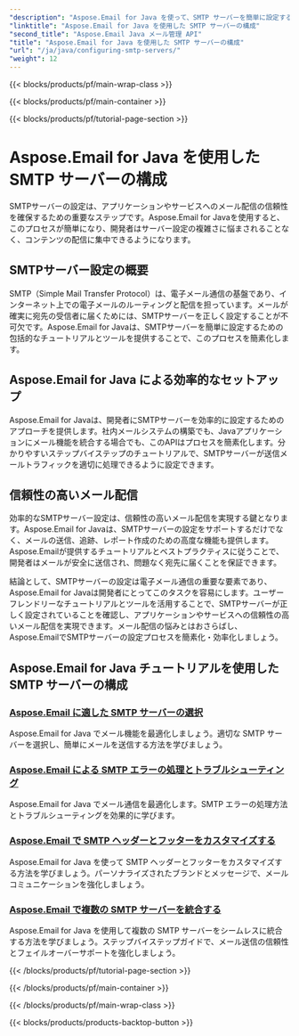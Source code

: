 ```yaml
---
"description": "Aspose.Email for Java を使って、SMTP サーバーを簡単に設定する方法を学びましょう。シームレスなメール配信を実現するためのステップバイステップのチュートリアルです。"
"linktitle": "Aspose.Email for Java を使用した SMTP サーバーの構成"
"second_title": "Aspose.Email Java メール管理 API"
"title": "Aspose.Email for Java を使用した SMTP サーバーの構成"
"url": "/ja/java/configuring-smtp-servers/"
"weight": 12
---
```


{{< blocks/products/pf/main-wrap-class >}}

{{< blocks/products/pf/main-container >}}

{{< blocks/products/pf/tutorial-page-section >}}

# Aspose.Email for Java を使用した SMTP サーバーの構成



SMTPサーバーの設定は、アプリケーションやサービスへのメール配信の信頼性を確保するための重要なステップです。Aspose.Email for Javaを使用すると、このプロセスが簡単になり、開発者はサーバー設定の複雑さに悩まされることなく、コンテンツの配信に集中できるようになります。

## SMTPサーバー設定の概要

SMTP（Simple Mail Transfer Protocol）は、電子メール通信の基盤であり、インターネット上での電子メールのルーティングと配信を担っています。メールが確実に宛先の受信者に届くためには、SMTPサーバーを正しく設定することが不可欠です。Aspose.Email for Javaは、SMTPサーバーを簡単に設定するための包括的なチュートリアルとツールを提供することで、このプロセスを簡素化します。

## Aspose.Email for Java による効率的なセットアップ

Aspose.Email for Javaは、開発者にSMTPサーバーを効率的に設定するためのアプローチを提供します。社内メールシステムの構築でも、Javaアプリケーションにメール機能を統合する場合でも、このAPIはプロセスを簡素化します。分かりやすいステップバイステップのチュートリアルで、SMTPサーバーが送信メールトラフィックを適切に処理できるように設定できます。

## 信頼性の高いメール配信

効率的なSMTPサーバー設定は、信頼性の高いメール配信を実現する鍵となります。Aspose.Email for Javaは、SMTPサーバーの設定をサポートするだけでなく、メールの送信、追跡、レポート作成のための高度な機能も提供します。Aspose.Emailが提供するチュートリアルとベストプラクティスに従うことで、開発者はメールが安全に送信され、問題なく宛先に届くことを保証できます。

結論として、SMTPサーバーの設定は電子メール通信の重要な要素であり、Aspose.Email for Javaは開発者にとってこのタスクを容易にします。ユーザーフレンドリーなチュートリアルとツールを活用することで、SMTPサーバーが正しく設定されていることを確認し、アプリケーションやサービスへの信頼性の高いメール配信を実現できます。メール配信の悩みとはおさらばし、Aspose.EmailでSMTPサーバーの設定プロセスを簡素化・効率化しましょう。

## Aspose.Email for Java チュートリアルを使用した SMTP サーバーの構成
### [Aspose.Email に適した SMTP サーバーの選択](./choosing-the-right-smtp-server/)
Aspose.Email for Java でメール機能を最適化しましょう。適切な SMTP サーバーを選択し、簡単にメールを送信する方法を学びましょう。
### [Aspose.Email による SMTP エラーの処理とトラブルシューティング](./handling-smtp-errors-and-troubleshooting/)
Aspose.Email for Java でメール通信を最適化します。SMTP エラーの処理方法とトラブルシューティングを効果的に学びます。
### [Aspose.Email で SMTP ヘッダーとフッターをカスタマイズする](./customizing-smtp-headers-and-footers/)
Aspose.Email for Java を使って SMTP ヘッダーとフッターをカスタマイズする方法を学びましょう。パーソナライズされたブランドとメッセージで、メールコミュニケーションを強化しましょう。
### [Aspose.Email で複数の SMTP サーバーを統合する](./integrating-multiple-smtp-servers/)
Aspose.Email for Java を使用して複数の SMTP サーバーをシームレスに統合する方法を学びましょう。ステップバイステップガイドで、メール送信の信頼性とフェイルオーバーサポートを強化しましょう。

{{< /blocks/products/pf/tutorial-page-section >}}

{{< /blocks/products/pf/main-container >}}

{{< /blocks/products/pf/main-wrap-class >}}

{{< blocks/products/products-backtop-button >}}